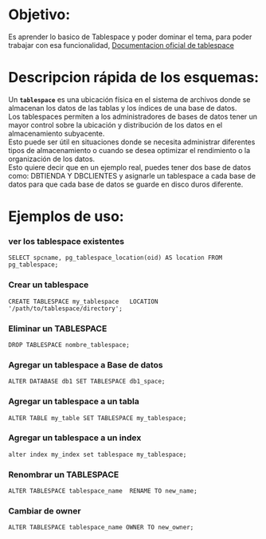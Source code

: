 # Objetivo:
Es aprender lo basico de Tablespace y poder dominar el tema, para poder trabajar  con esa funcionalidad, [Documentacion oficial de tablespace](https://www.postgresql.org/search/?q=TABLESPACE)


# Descripcion rápida de los esquemas:
Un **`tablespace`** es una ubicación física en el sistema de archivos donde se almacenan los datos de las tablas y los índices de una base de datos. <br>
Los tablespaces permiten a los administradores de bases de datos tener un mayor control sobre la ubicación y distribución de los datos en el almacenamiento subyacente. <br>
Esto puede ser útil en situaciones donde se necesita administrar diferentes tipos de almacenamiento o cuando se desea optimizar el rendimiento o la organización de los datos.  <br>
Esto quiere decir que en un ejemplo real, puedes tener dos base de datos como: DBTIENDA Y DBCLIENTES y asignarle un tablespace a cada base de datos para que cada base de datos se guarde en disco duros diferente.


# Ejemplos de uso:


### ver los tablespace existentes
    SELECT spcname, pg_tablespace_location(oid) AS location FROM pg_tablespace;

### Crear un tablespace
    CREATE TABLESPACE my_tablespace   LOCATION '/path/to/tablespace/directory';

### Eliminar un TABLESPACE
    DROP TABLESPACE nombre_tablespace;

### Agregar un tablespace a Base de datos 
    ALTER DATABASE db1 SET TABLESPACE db1_space;

### Agregar un tablespace a un tabla 
    ALTER TABLE my_table SET TABLESPACE my_tablespace;

### Agregar un tablespace a un index
    alter index my_index set tablespace my_tablespace;


### Renombrar un TABLESPACE
    ALTER TABLESPACE tablespace_name  RENAME TO new_name;

### Cambiar de owner 
    ALTER TABLESPACE tablespace_name OWNER TO new_owner;
